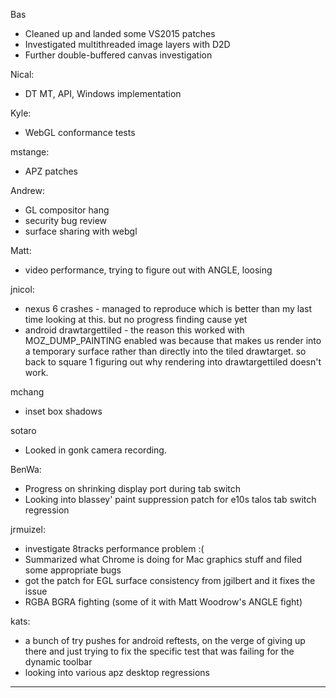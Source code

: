 Bas
 - Cleaned up and landed some VS2015 patches
 - Investigated multithreaded image layers with D2D
 - Further double-buffered canvas investigation



Nical:
* DT MT, API, Windows implementation



Kyle:
* WebGL conformance tests



mstange:
* APZ patches



Andrew:
* GL compositor hang
* security bug review
* surface sharing with webgl



Matt:
* video performance, trying to figure out with ANGLE, loosing



jnicol:
* nexus 6 crashes - managed to reproduce which is better than my last time looking at this. but no progress finding cause yet
* android drawtargettiled - the reason this worked with MOZ_DUMP_PAINTING enabled was because that makes us render into a temporary surface rather than directly into the tiled drawtarget. so back to square 1 figuring out why rendering into drawtargettiled doesn't work.



mchang
* inset box shadows



sotaro
* Looked in gonk camera recording.



BenWa:
* Progress on shrinking display port during tab switch
* Looking into blassey' paint suppression patch for e10s talos tab switch regression



jrmuizel:
* investigate 8tracks performance problem :(
* Summarized what Chrome is doing for Mac graphics stuff and filed some appropriate bugs
* got the patch for EGL surface consistency from jgilbert and it fixes the issue
* RGBA BGRA fighting (some of it with Matt Woodrow's ANGLE fight)



kats:
* a bunch of try pushes for android reftests, on the verge of giving up there and just trying to fix the specific test that was failing for the dynamic toolbar
* looking into various apz desktop regressions



________________


